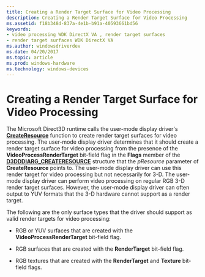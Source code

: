 ```yaml
---
title: Creating a Render Target Surface for Video Processing
description: Creating a Render Target Surface for Video Processing
ms.assetid: f18b348d-837a-4e1b-b91a-40593661bd56
keywords:
- video processing WDK DirectX VA , render target surfaces
- render target surfaces WDK DirectX VA
ms.author: windowsdriverdev
ms.date: 04/20/2017
ms.topic: article
ms.prod: windows-hardware
ms.technology: windows-devices
---
```


# Creating a Render Target Surface for Video Processing


The Microsoft Direct3D runtime calls the user-mode display driver's [**CreateResource**](https://msdn.microsoft.com/library/windows/hardware/ff540688) function to create render target surfaces for video processing. The user-mode display driver determines that it should create a render target surface for video processing from the presence of the **VideoProcessRenderTarget** bit-field flag in the **Flags** member of the [**D3DDDIARG\_CREATERESOURCE**](https://msdn.microsoft.com/library/windows/hardware/ff542963) structure that the *pResource* parameter of **CreateResource** points to. The user-mode display driver can use this render target for video processing but not necessarily for 3-D. The user-mode display driver can perform video processing on regular RGB 3-D render target surfaces. However, the user-mode display driver can often output to YUV formats that the 3-D hardware cannot support as a render target.

The following are the only surface types that the driver should support as valid render targets for video processing:

-   RGB or YUV surfaces that are created with the **VideoProcessRenderTarget** bit-field flag.

-   RGB surfaces that are created with the **RenderTarget** bit-field flag.

-   RGB textures that are created with the **RenderTarget** and **Texture** bit-field flags.

 

 





